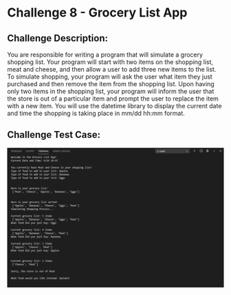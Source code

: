 # Challenge 8 - Grocery List App


## Challenge Description:

You are responsible for writing a program that will simulate a grocery shopping list. Your
program will start with two items on the shopping list, meat and cheese, and then allow a user to
add three new items to the list. To simulate shopping, your program will ask the user what item
they just purchased and then remove the item from the shopping list. Upon having only two
items in the shopping list, your program will inform the user that the store is out of a particular
item and prompt the user to replace the item with a new item. You will use the datetime library
to display the current date and time the shopping is taking place in mm/dd hh:mm format.

## Challenge Test Case:

<p align = center>
  <img src="https://github.com/aajinkya1203/The-Art-Of-Doing/blob/branch-8/%238.PNG">
</p>
